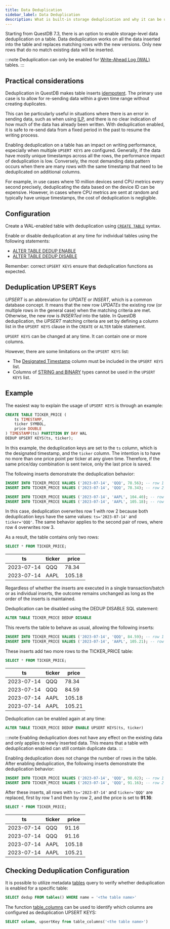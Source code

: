 ```yaml
---
title: Data Deduplication
sidebar_label: Data Deduplication
description: What is built-in storage deduplication and why it can be useful.
---
```


Starting from QuestDB 7.3, there is an option to enable storage-level data deduplication on a table. Data deduplication works on all the data inserted into the table and replaces matching rows with the new versions. Only new rows that do no match existing data will be inserted.

:::note
Deduplication can only be enabled for [Write-Ahead Log (WAL)](/docs/concept/write-ahead-log) tables.
:::

## Practical considerations

Deduplication in QuestDB makes table inserts [idempotent](https://en.wikipedia.org/wiki/Idempotence). The primary use case is to allow for re-sending data within a given time range without creating duplicates.

This can be particularly useful in situations where there is an error in sending data, such as when using [ILP](/docs/reference/api/ilp/overview), and there is no clear indication of how much of the data has already been written. With deduplication enabled, it is safe to re-send data from a fixed period in the past to resume the writing process.

Enabling deduplication on a table has an impact on writing performance, especially when multiple `UPSERT KEYS` are configured. Generally, if the data have mostly unique timestamps across all the rows, the performance impact of deduplication is low. Conversely, the most demanding data pattern occurs when there are many rows with the same timestamp that need to be deduplicated on additional columns.

For example, in use cases where 10 million devices send CPU metrics every second precisely, deduplicating the data based on the device ID can be expensive. However, in cases where CPU metrics are sent at random and typically have unique timestamps, the cost of deduplication is negligible.

## Configuration

Create a WAL-enabled table with deduplication using [`CREATE TABLE`](/docs/reference/sql/create-table/#deduplication) syntax.

Enable or disable deduplication at any time for individual tables using the following statements:

- [ALTER TABLE DEDUP ENABLE ](/docs/reference/sql/alter-table-enable-deduplication)
- [ALTER TABLE DEDUP DISABLE](/docs/reference/sql/alter-table-disable-deduplication)

Remember: correct `UPSERT KEYS` ensure that deduplication functions as expected.

## Deduplication UPSERT Keys

_UPSERT_ is an abbreviation for _UPDATE_ or _INSERT_, which is a common database concept. It means that the new row _UPDATEs_ the existing row (or multiple rows in the general case) when the matching criteria are met. Otherwise, the new row is _INSERTed_ into the table. In QuestDB deduplication, the _UPSERT_ matching criteria are set by defining a column list in the `UPSERT KEYS` clause in the `CREATE` or `ALTER` table statement.

`UPSERT KEYS` can be changed at any time. It can contain one or more columns. 

However, there are some limitations on the `UPSERT KEYS` list:

- The [Designated Timestamp](/docs/concept/designated-timestamp) column must be included in the `UPSERT KEYS` list.
- Columns of [STRING and BINARY](/docs/reference/sql/datatypes) types cannot be used in the `UPSERT KEYS` list.

## Example

The easiest way to explain the usage of `UPSERT KEYS` is through an example:

```sql
CREATE TABLE TICKER_PRICE (
    ts TIMESTAMP,
    ticker SYMBOL,
    price DOUBLE
) TIMESTAMP(ts) PARTITION BY DAY WAL
DEDUP UPSERT KEYS(ts, ticker);
```

In this example, the deduplication keys are set to the `ts` column, which is the designated timestamp, and the `ticker` column. The intention is to have no more than one price point per ticker at any given time. Therefore, if the same price/day combination is sent twice, only the last price is saved.

The following inserts demonstrate the deduplication behavior:

```sql
INSERT INTO TICKER_PRICE VALUES ('2023-07-14', 'QQQ', 78.56); -- row 1
INSERT INTO TICKER_PRICE VALUES ('2023-07-14', 'QQQ', 78.34); -- row 2

INSERT INTO TICKER_PRICE VALUES ('2023-07-14', 'AAPL', 104.40); -- row 3
INSERT INTO TICKER_PRICE VALUES ('2023-07-14', 'AAPL', 105.18); -- row 4
```

In this case, deduplication overwrites row 1 with row 2 because both deduplication keys have the same values: `ts='2023-07-14'` and `ticker='QQQ'`. The same behavior applies to the second pair of rows, where row 4 overwrites row 3. 

As a result, the table contains only two rows:

```sql
SELECT * FROM TICKER_PRICE;
```

| ts         | ticker | price  |
| ---------- | ------ | ------ |
| 2023-07-14 | QQQ    | 78.34  |
| 2023-07-14 | AAPL   | 105.18 |

Regardless of whether the inserts are executed in a single transaction/batch or as individual inserts, the outcome remains unchanged as long as the order of the inserts is maintained.

Deduplication can be disabled using the DEDUP DISABLE SQL statement:

```sql
ALTER TABLE TICKER_PRICE DEDUP DISABLE
```

This reverts the table to behave as usual, allowing the following inserts:

```sql
INSERT INTO TICKER_PRICE VALUES ('2023-07-14', 'QQQ', 84.59); -- row 1
INSERT INTO TICKER_PRICE VALUES ('2023-07-14', 'AAPL', 105.21); -- row 2
```

These inserts add two more rows to the TICKER_PRICE table:

```sql
SELECT * FROM TICKER_PRICE;
```

| ts         | ticker | price  |
| ---------- | ------ | ------ |
| 2023-07-14 | QQQ    | 78.34  |
| 2023-07-14 | QQQ    | 84.59  |
| 2023-07-14 | AAPL   | 105.18 |
| 2023-07-14 | AAPL   | 105.21 |

Deduplication can be enabled again at any time:

```sql
ALTER TABLE TICKER_PRICE DEDUP ENABLE UPSERT KEYS(ts, ticker)
```

:::note
Enabling deduplication does not have any effect on the existing data and only applies to newly inserted data. This means that a table with deduplication enabled can still contain duplicate data.
:::

Enabling deduplication does not change the number of rows in the table. After enabling deduplication, the following inserts demonstrate the deduplication behavior:

```sql
INSERT INTO TICKER_PRICE VALUES ('2023-07-14', 'QQQ', 98.02); -- row 1
INSERT INTO TICKER_PRICE VALUES ('2023-07-14', 'QQQ', 91.16); -- row 2
```

After these inserts, all rows with `ts='2023-07-14'` and `ticker='QQQ'` are replaced, first by row 1 and then by row 2, and the price is set to **91.16**:

```sql
SELECT * FROM TICKER_PRICE;
```

| ts         | ticker | price  |
| ---------- | ------ | ------ |
| 2023-07-14 | QQQ    | 91.16  |
| 2023-07-14 | QQQ    | 91.16  |
| 2023-07-14 | AAPL   | 105.18 |
| 2023-07-14 | AAPL   | 105.21 |


## Checking Deduplication Configuration

It is possible to utilize  metadata [tables](/docs/reference/function/meta#tables) query to verify whether deduplication is enabled for a specific table:

```sql
SELECT dedup FROM tables() WHERE name = '<the table name>'
```

The function [table_columns](/docs/reference/function/meta#table_columns) can be used to identify which columns are configured as deduplication UPSERT KEYS:

```sql
SELECT column, upsertKey from table_columns('<the table name>')
```